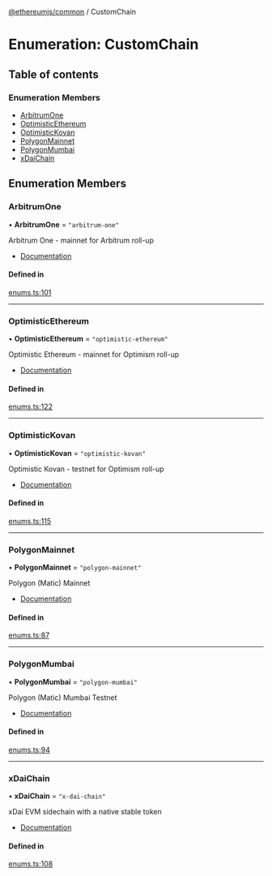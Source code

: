 [@ethereumjs/common](../README.md) / CustomChain

# Enumeration: CustomChain

## Table of contents

### Enumeration Members

- [ArbitrumOne](CustomChain.md#arbitrumone)
- [OptimisticEthereum](CustomChain.md#optimisticethereum)
- [OptimisticKovan](CustomChain.md#optimistickovan)
- [PolygonMainnet](CustomChain.md#polygonmainnet)
- [PolygonMumbai](CustomChain.md#polygonmumbai)
- [xDaiChain](CustomChain.md#xdaichain)

## Enumeration Members

### ArbitrumOne

• **ArbitrumOne** = ``"arbitrum-one"``

Arbitrum One - mainnet for Arbitrum roll-up

- [Documentation](https://developer.offchainlabs.com/public-chains)

#### Defined in

[enums.ts:101](https://github.com/ethereumjs/ethereumjs-monorepo/blob/master/packages/common/src/enums.ts#L101)

___

### OptimisticEthereum

• **OptimisticEthereum** = ``"optimistic-ethereum"``

Optimistic Ethereum - mainnet for Optimism roll-up

- [Documentation](https://community.optimism.io/docs/developers/tutorials.html)

#### Defined in

[enums.ts:122](https://github.com/ethereumjs/ethereumjs-monorepo/blob/master/packages/common/src/enums.ts#L122)

___

### OptimisticKovan

• **OptimisticKovan** = ``"optimistic-kovan"``

Optimistic Kovan - testnet for Optimism roll-up

- [Documentation](https://community.optimism.io/docs/developers/tutorials.html)

#### Defined in

[enums.ts:115](https://github.com/ethereumjs/ethereumjs-monorepo/blob/master/packages/common/src/enums.ts#L115)

___

### PolygonMainnet

• **PolygonMainnet** = ``"polygon-mainnet"``

Polygon (Matic) Mainnet

- [Documentation](https://docs.matic.network/docs/develop/network-details/network)

#### Defined in

[enums.ts:87](https://github.com/ethereumjs/ethereumjs-monorepo/blob/master/packages/common/src/enums.ts#L87)

___

### PolygonMumbai

• **PolygonMumbai** = ``"polygon-mumbai"``

Polygon (Matic) Mumbai Testnet

- [Documentation](https://docs.matic.network/docs/develop/network-details/network)

#### Defined in

[enums.ts:94](https://github.com/ethereumjs/ethereumjs-monorepo/blob/master/packages/common/src/enums.ts#L94)

___

### xDaiChain

• **xDaiChain** = ``"x-dai-chain"``

xDai EVM sidechain with a native stable token

- [Documentation](https://www.xdaichain.com/)

#### Defined in

[enums.ts:108](https://github.com/ethereumjs/ethereumjs-monorepo/blob/master/packages/common/src/enums.ts#L108)
